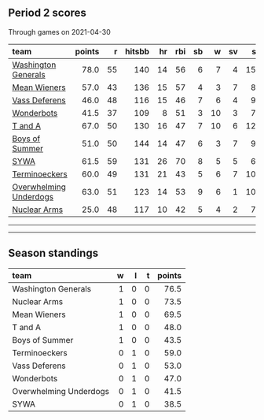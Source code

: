 

## Period 2 scores

Through games on 2021-04-30


|team                                              | points|  r| hitsbb| hr| rbi| sb|  w| sv|  so|   era|  whip|
|:-------------------------------------------------|------:|--:|------:|--:|---:|--:|--:|--:|---:|-----:|-----:|
|[Washington Generals](./washingtongenerals)       |   78.0| 55|    140| 14|  56|  6|  7|  4| 150| 2.526| 0.904|
|[Mean Wieners](./meanwieners)                     |   57.0| 43|    136| 15|  57|  4|  3|  7|  87| 2.893| 1.026|
|[Vass Deferens](./vassdeferens)                   |   46.0| 48|    116| 15|  46|  7|  6|  4|  91| 3.581| 1.226|
|[Wonderbots](./wonderbots)                        |   41.5| 37|    109|  8|  51|  3| 10|  3|  76| 3.035| 0.965|
|[T and A](./tanda)                                |   67.0| 50|    130| 16|  47|  7| 10|  6| 127| 3.943| 1.019|
|[Boys of Summer](./boysofsummer)                  |   51.0| 50|    144| 14|  47|  6|  3|  7|  98| 4.263| 1.239|
|[SYWA](./sywa)                                    |   61.5| 59|    131| 26|  70|  8|  5|  5|  64| 4.932| 1.219|
|[Terminoeckers](./terminoeckers)                  |   60.0| 49|    131| 21|  43|  5|  6|  7| 106| 3.153| 1.084|
|[Overwhelming Underdogs](./overwhelmingunderdogs) |   63.0| 51|    123| 14|  53|  9|  6|  1| 107| 3.411| 0.958|
|[Nuclear Arms](./nucleararms)                     |   25.0| 48|    117| 10|  42|  5|  4|  2|  74| 3.688| 1.273|

* * *
* * *

## Season standings


|team                   |  w|  l|  t| points|
|:----------------------|--:|--:|--:|------:|
|Washington Generals    |  1|  0|  0|   76.5|
|Nuclear Arms           |  1|  0|  0|   73.5|
|Mean Wieners           |  1|  0|  0|   69.5|
|T and A                |  1|  0|  0|   48.0|
|Boys of Summer         |  1|  0|  0|   43.5|
|Terminoeckers          |  0|  1|  0|   59.0|
|Vass Deferens          |  0|  1|  0|   53.0|
|Wonderbots             |  0|  1|  0|   47.0|
|Overwhelming Underdogs |  0|  1|  0|   41.5|
|SYWA                   |  0|  1|  0|   38.5|



